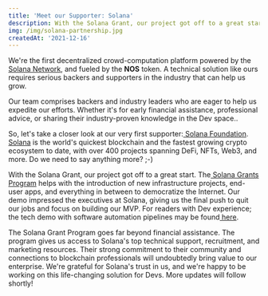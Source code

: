 ```yaml
---
title: 'Meet our Supporter: Solana'
description: With the Solana Grant, our project got off to a great start.
img: /img/solana-partnership.jpg
createdAt: '2021-12-16'
---
```

We're the first decentralized crowd-computation platform powered by the[  Solana Network](https://solana.com/), and fueled by the **NOS** token. A technical solution like ours requires serious backers and supporters in the industry that can help us grow.

Our team comprises backers and industry leaders who are eager to help us expedite our efforts. Whether it's for early financial assistance, professional advice, or sharing their industry-proven knowledge in the Dev space..

So, let's take a closer look at our very first supporter:[  Solana Foundation](https://solana.foundation/).[  Solana](https://solana.com/) is the world's quickest blockchain and the fastest growing crypto ecosystem to date, with over 400 projects spanning DeFi, NFTs, Web3, and more. Do we need to say anything more? ;-)

With the Solana Grant, our project got off to a great start. The[  Solana Grants Program](https://solana.foundation/grants) helps with the introduction of new infrastructure projects, end-user apps, and everything in between to democratize the Internet. Our demo impressed the executives at Solana, giving us the final push to quit our jobs and focus on building our MVP. For readers with Dev experience; the tech demo with software automation pipelines may be found[  here](https://demo.nosana.io/).

The Solana Grant Program goes far beyond financial assistance. The program gives us access to Solana's top technical support, recruitment, and marketing resources. Their strong commitment to their community and connections to blockchain professionals will undoubtedly bring value to our enterprise. We're grateful for Solana's trust in us, and we're happy to be working on this life-changing solution for Devs. More updates will follow shortly!
